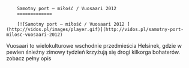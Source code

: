 
        Samotny port – miłość / Vuosaari 2012 
        =============
        
        [![Samotny port – miłość / Vuosaari 2012 ](http://vidos.pl/images/player.gif)](http://vidos.pl/samotny-port-milosc-vuosaari-2012)
        
        
 Vuosaari to wielokulturowe wschodnie przedmieścia Helsinek, gdzie w pewien śnieżny zimowy tydzień krzyżują się drogi kilkorga bohaterów. zobacz pełny opis
    